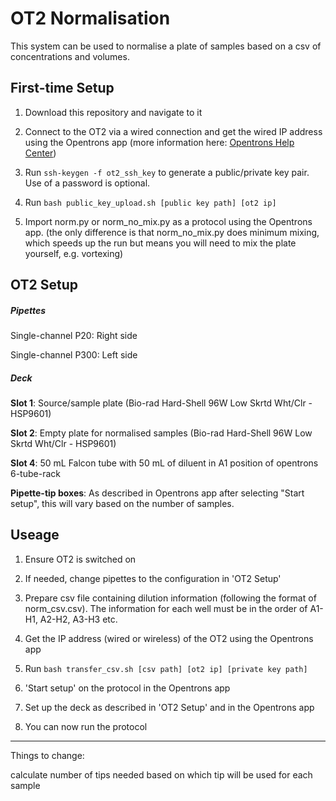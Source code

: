 # OT2 Normalisation

This system can be used to normalise a plate of samples based on a csv of concentrations and volumes.

## First-time Setup

1. Download this repository and navigate to it

2. Connect to the OT2 via a wired connection and get the wired IP address using the Opentrons app (more information here: [Opentrons Help Center](https://support.opentrons.com/s/article/Setting-up-SSH-access-to-your-OT-2))

3. Run `ssh-keygen -f ot2_ssh_key` to generate a public/private key pair. Use of a password is optional.

4. Run `bash public_key_upload.sh [public key path] [ot2 ip]`

5. Import norm.py or norm_no_mix.py as a protocol using the Opentrons app. 
   (the only difference is that norm_no_mix.py does minimum mixing, which speeds up the run but means you will need to mix the plate yourself, e.g. vortexing)

## OT2 Setup

##### Pipettes

Single-channel P20: Right side

Single-channel P300: Left side

##### Deck

**Slot 1**: Source/sample plate (Bio-rad Hard-Shell 96W Low Skrtd Wht/Clr - HSP9601) 

**Slot 2**: Empty plate for normalised samples (Bio-rad Hard-Shell 96W Low Skrtd Wht/Clr - HSP9601)

**Slot 4**: 50 mL Falcon tube with 50 mL of diluent in A1 position of opentrons 6-tube-rack

**Pipette-tip boxes**: As described in Opentrons app after selecting "Start setup", this will vary based on the number of samples.

## Useage

1. Ensure OT2 is switched on

2. If needed, change pipettes to the configuration in 'OT2 Setup'

3. Prepare csv file containing dilution information (following the format of norm_csv.csv). The information for each well must be in the order of  A1-H1, A2-H2, A3-H3 etc.

4. Get the IP address (wired or wireless) of the OT2 using the Opentrons app

5. Run `bash transfer_csv.sh [csv path] [ot2 ip] [private key path]`

6. 'Start setup' on the protocol in the Opentrons app

7. Set up the deck as described in 'OT2 Setup' and in the Opentrons app

8. You can now run the protocol



---



Things to change:

calculate number of tips needed based on which tip will be used for each sample


